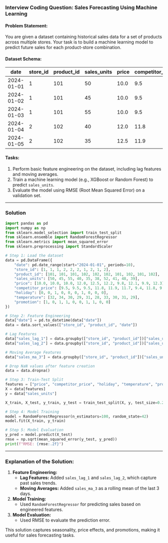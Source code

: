 ### **Interview Coding Question: Sales Forecasting Using Machine Learning**  

#### **Problem Statement:**  
You are given a dataset containing historical sales data for a set of products across multiple stores. Your task is to build a machine learning model to predict future sales for each product-store combination.  

#### **Dataset Schema:**  

| date       | store_id | product_id | sales_units | price | competitor_price | holiday | temperature | promotion |  
|------------|----------|------------|--------------|--------|------------------|---------|-------------|-----------|  
| 2024-01-01 | 1        | 101        | 50           | 10.0   | 9.5              | 0       | 32          | 1         |  
| 2024-01-02 | 1        | 101        | 45           | 10.0   | 9.5              | 0       | 34          | 0         |  
| 2024-01-03 | 1        | 101        | 55           | 10.0   | 9.5              | 1       | 30          | 1         |  
| 2024-01-04 | 2        | 102        | 40           | 12.0   | 11.8             | 0       | 29          | 1         |  
| 2024-01-05 | 2        | 102        | 35           | 12.5   | 11.9             | 0       | 31          | 0         |  

#### **Tasks:**  
1. Perform basic feature engineering on the dataset, including lag features and moving averages.  
2. Train a machine learning model (e.g., XGBoost or Random Forest) to predict `sales_units`.  
3. Evaluate the model using RMSE (Root Mean Squared Error) on a validation set.  

---

### **Solution**  

```python
import pandas as pd
import numpy as np
from sklearn.model_selection import train_test_split
from sklearn.ensemble import RandomForestRegressor
from sklearn.metrics import mean_squared_error
from sklearn.preprocessing import StandardScaler

# Step 1: Load the dataset
data = pd.DataFrame({
    "date": pd.date_range(start="2024-01-01", periods=10),
    "store_id": [1, 1, 1, 2, 2, 2, 1, 2, 1, 2],
    "product_id": [101, 101, 101, 102, 102, 102, 101, 102, 101, 102],
    "sales_units": [50, 45, 55, 40, 35, 38, 52, 41, 48, 39],
    "price": [10.0, 10.0, 10.0, 12.0, 12.5, 12.2, 9.8, 12.1, 9.9, 12.3],
    "competitor_price": [9.5, 9.5, 9.5, 11.8, 11.9, 11.7, 9.4, 11.8, 9.6, 11.7],
    "holiday": [0, 0, 1, 0, 0, 0, 1, 0, 0, 0],
    "temperature": [32, 34, 30, 29, 31, 28, 33, 30, 31, 29],
    "promotion": [1, 0, 1, 1, 0, 0, 1, 1, 0, 0]
})

# Step 2: Feature Engineering
data["date"] = pd.to_datetime(data["date"])
data = data.sort_values(["store_id", "product_id", "date"])

# Lag Features
data["sales_lag_1"] = data.groupby(["store_id", "product_id"])["sales_units"].shift(1)
data["sales_lag_2"] = data.groupby(["store_id", "product_id"])["sales_units"].shift(2)

# Moving Average Features
data["sales_ma_3"] = data.groupby(["store_id", "product_id"])["sales_units"].transform(lambda x: x.rolling(3, min_periods=1).mean())

# Drop NaN values after feature creation
data = data.dropna()

# Step 3: Train-Test Split
features = ["price", "competitor_price", "holiday", "temperature", "promotion", "sales_lag_1", "sales_lag_2", "sales_ma_3"]
X = data[features]
y = data["sales_units"]

X_train, X_test, y_train, y_test = train_test_split(X, y, test_size=0.2, random_state=42)

# Step 4: Model Training
model = RandomForestRegressor(n_estimators=100, random_state=42)
model.fit(X_train, y_train)

# Step 5: Model Evaluation
y_pred = model.predict(X_test)
rmse = np.sqrt(mean_squared_error(y_test, y_pred))
print(f"RMSE: {rmse:.2f}")
```

---

### **Explanation of the Solution:**
1. **Feature Engineering:**
   - **Lag Features:** Added `sales_lag_1` and `sales_lag_2`, which capture past sales trends.
   - **Moving Averages:** Added `sales_ma_3` as a rolling mean of the last 3 days.
2. **Model Training:**
   - Used `RandomForestRegressor` for predicting sales based on engineered features.
3. **Model Evaluation:**
   - Used RMSE to evaluate the prediction error.

This solution captures seasonality, price effects, and promotions, making it useful for sales forecasting tasks.
